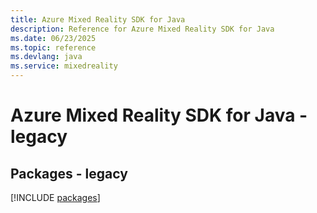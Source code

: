 ```yaml
---
title: Azure Mixed Reality SDK for Java
description: Reference for Azure Mixed Reality SDK for Java
ms.date: 06/23/2025
ms.topic: reference
ms.devlang: java
ms.service: mixedreality
---
```

# Azure Mixed Reality SDK for Java - legacy
## Packages - legacy
[!INCLUDE [packages](mixed-reality-index.md)]